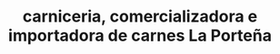---
title: "carniceria, comercializadora e importadora de carnes La Porteña"
url: /puerto-escondido/carniceria-comercializadora-e-importadora-de-carnes-la-portena/
shop: carnicero
---